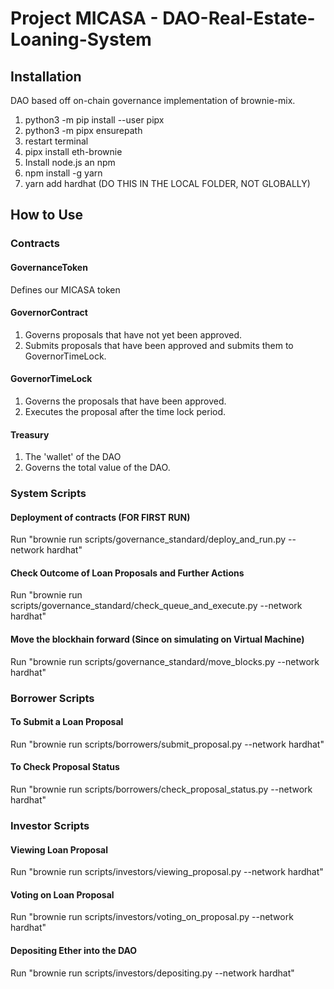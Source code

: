 # Project MICASA - DAO-Real-Estate-Loaning-System

## Installation
DAO based off on-chain governance implementation of brownie-mix.

1. python3 -m pip install --user pipx
2. python3 -m pipx ensurepath
3. restart terminal
4. pipx install eth-brownie
5. Install node.js an npm
6. npm install -g yarn
7. yarn add hardhat (DO THIS IN THE LOCAL FOLDER, NOT GLOBALLY)

## How to Use

### Contracts
#### GovernanceToken
Defines our MICASA token

#### GovernorContract
1. Governs proposals that have not yet been approved.
2. Submits proposals that have been approved and submits them to GovernorTimeLock.

#### GovernorTimeLock
1. Governs the proposals that have been approved.
2. Executes the proposal after the time lock period.

#### Treasury
1. The 'wallet' of the DAO
2. Governs the total value of the DAO.

### System Scripts
#### Deployment of contracts (FOR FIRST RUN)
Run "brownie run scripts/governance_standard/deploy_and_run.py --network hardhat"

#### Check Outcome of Loan Proposals and Further Actions
Run "brownie run scripts/governance_standard/check_queue_and_execute.py --network hardhat"

#### Move the blockhain forward (Since on simulating on Virtual Machine)
Run "brownie run scripts/governance_standard/move_blocks.py --network hardhat"

### Borrower Scripts
#### To Submit a Loan Proposal
Run "brownie run scripts/borrowers/submit_proposal.py --network hardhat"

#### To Check Proposal Status
Run "brownie run scripts/borrowers/check_proposal_status.py --network hardhat"

### Investor Scripts
#### Viewing Loan Proposal
Run "brownie run scripts/investors/viewing_proposal.py --network hardhat"


#### Voting on Loan Proposal
Run "brownie run scripts/investors/voting_on_proposal.py --network hardhat"

#### Depositing Ether into the DAO
Run "brownie run scripts/investors/depositing.py --network hardhat"

